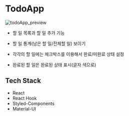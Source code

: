 # TodoApp

![todoApp_preview](https://user-images.githubusercontent.com/59462108/145400482-d7a63db0-c2bc-459f-a6e5-2f220826dbbe.png)

- 할 일 목록과 할 일 추가 기능

- 할 일 통계(남은 할 일/전체할 일) 보이기

- 각각의 할 일에는 체크박스를 이용해서 완료/미완료 상태 설정

- 완료된 할 일은 완료된 상태 표시(글자 색으로)

## Tech Stack

- React
- React Hook
- Styled-Components
- Material-UI
